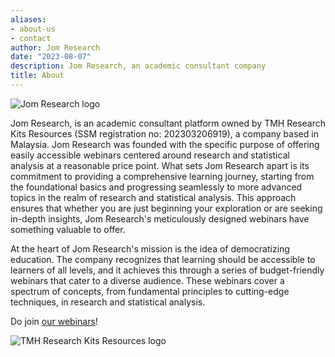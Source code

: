 ```yaml
---
aliases:
- about-us
- contact
author: Jom Research
date: "2023-08-07"
description: Jom Research, an academic consultant company
title: About
---
```


![Jom Research logo](/./about_files/banner_cropped.png)

Jom Research, is an academic consultant platform owned by TMH Research Kits Resources (SSM registration no: 202303206919), a company based in Malaysia. Jom Research was founded with the specific purpose of offering easily accessible webinars centered around research and statistical analysis at a reasonable price point. What sets Jom Research apart is its commitment to providing a comprehensive learning journey, starting from the foundational basics and progressing seamlessly to more advanced topics in the realm of research and statistical analysis. This approach ensures that whether you are just beginning your exploration or are seeking in-depth insights, Jom Research's meticulously designed webinars have something valuable to offer.

At the heart of Jom Research's mission is the idea of democratizing education. The company recognizes that learning should be accessible to learners of all levels, and it achieves this through a series of budget-friendly webinars that cater to a diverse audience. These webinars cover a spectrum of concepts, from fundamental principles to cutting-edge techniques, in research and statistical analysis.

Do join [our webinars](https://jomresearch.netlify.app/webinars/)!

![TMH Research Kits Resources logo](/./about_files/logo2_transparent.png)